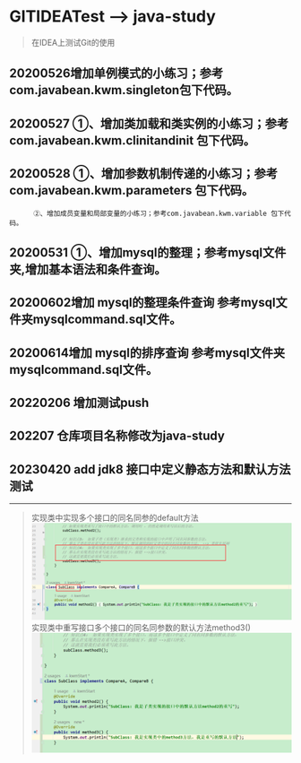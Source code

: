 # GITIDEATest --> java-study
> 在IDEA上测试Git的使用

## 20200526增加单例模式的小练习；参考com.javabean.kwm.singleton包下代码。

## 20200527 ①、增加类加载和类实例的小练习；参考com.javabean.kwm.clinitandinit 包下代码。

## 20200528 ①、增加参数机制传递的小练习；参考com.javabean.kwm.parameters 包下代码。
          ②、增加成员变量和局部变量的小练习；参考com.javabean.kwm.variable 包下代码。

## 20200531 ①、增加mysql的整理；参考mysql文件夹,增加基本语法和条件查询。

## 20200602增加 mysql的整理条件查询 参考mysql文件夹mysqlcommand.sql文件。

## 20200614增加 mysql的排序查询 参考mysql文件夹mysqlcommand.sql文件。       

## 20220206 增加测试push

## 202207 仓库项目名称修改为java-study

## 20230420 add jdk8 接口中定义静态方法和默认方法测试
---
> 实现类中实现多个接口的同名同参的default方法
> ![img.png](img.png)
> 实现类中重写接口多个接口的同名同参数的默认方法method3()
> ![img_1.png](img_1.png)
